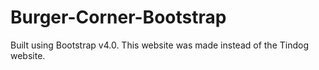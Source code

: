 # Burger-Corner-Bootstrap
Built using Bootstrap v4.0.
This website was made instead of the Tindog website.
